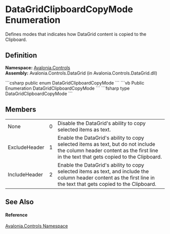 # DataGridClipboardCopyMode Enumeration


Defines modes that indicates how DataGrid content is copied to the Clipboard.



## Definition
**Namespace:** <a href="N_Avalonia_Controls">Avalonia.Controls</a>  
**Assembly:** Avalonia.Controls.DataGrid (in Avalonia.Controls.DataGrid.dll)

<Tabs groupId="api-code-preview">
<TabItem value="csharp" label="C#">
```csharp
public enum DataGridClipboardCopyMode
```
</TabItem>
<TabItem value="vb" label="VB">
```vb
Public Enumeration DataGridClipboardCopyMode
```
</TabItem>
<TabItem value="fsharp" label="F#">
```fsharp
type DataGridClipboardCopyMode
```
</TabItem>
</Tabs>



## Members
<table>
<tr>
<td>None</td>
<td>0</td>
<td>Disable the DataGrid's ability to copy selected items as text.</td>
</tr>
<tr>
<td>ExcludeHeader</td>
<td>1</td>
<td>Enable the DataGrid's ability to copy selected items as text, but do not include the column header content as the first line in the text that gets copied to the Clipboard.</td>
</tr>
<tr>
<td>IncludeHeader</td>
<td>2</td>
<td>Enable the DataGrid's ability to copy selected items as text, and include the column header content as the first line in the text that gets copied to the Clipboard.</td>
</tr>
</table>

## See Also


#### Reference
<a href="N_Avalonia_Controls">Avalonia.Controls Namespace</a>  

